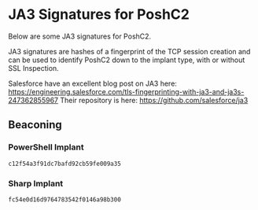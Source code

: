 # JA3 Signatures for PoshC2

Below are some JA3 signatures for PoshC2.

JA3 signatures are hashes of a fingerprint of the TCP session creation and can be used to identify PoshC2 down to the implant type, with or without SSL Inspection.

Salesforce have an excellent blog post on JA3 here: https://engineering.salesforce.com/tls-fingerprinting-with-ja3-and-ja3s-247362855967
Their repository is here: https://github.com/salesforce/ja3

## Beaconing

### PowerShell Implant

```
c12f54a3f91dc7bafd92cb59fe009a35
```


### Sharp Implant

```
fc54e0d16d9764783542f0146a98b300
```
